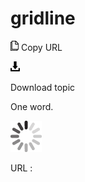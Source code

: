 # gridline

![Copy URL](media/gridline/Copy.png)
Copy URL

![Download](media/gridline/Download.png)

Download topic

One word.

![In progress](media/gridline/activity-large.gif)

URL :
